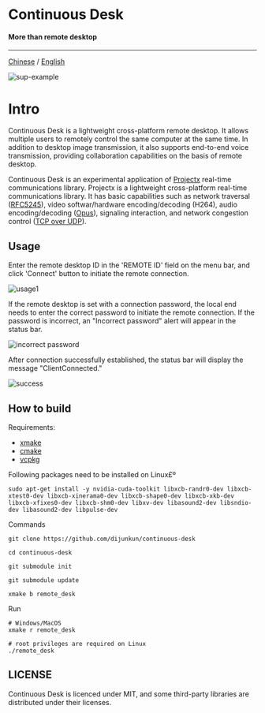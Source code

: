 # Continuous Desk

#### More than remote desktop

----
[Chinese](README_CN.md) / [English](README.md)

![sup-example](https://github.com/dijunkun/continuous-desk/assets/29698109/0a466cfa-776a-4339-91ec-cab7aeee5743)

# Intro

Continuous Desk is a lightweight cross-platform remote desktop. It allows multiple users to remotely control the same computer at the same time. In addition to desktop image transmission, it also supports end-to-end voice transmission, providing collaboration capabilities on the basis of remote desktop.

Continuous Desk is an experimental application of [Projectx](https://github.com/dijunkun/projectx) real-time communications library. Projectx is a lightweight cross-platform real-time communications library. It has basic capabilities such as network traversal ([RFC5245](https://datatracker.ietf.org/doc/html/rfc5245)), video softwar/hardware encoding/decoding (H264), audio encoding/decoding ([Opus](https://github.com/xiph/opus)), signaling interaction, and network congestion control ([TCP over UDP](https://libnice.freedesktop.org/)).

## Usage

Enter the remote desktop ID in the 'REMOTE ID' field on the menu bar, and click 'Connect' button to initiate the remote connection.

![usage1](https://github.com/dijunkun/continuous-desk/assets/29698109/2ad59e6d-bdba-46d0-90cf-cbc9c06c2278)

If the remote desktop is set with a connection password, the local end needs to enter the correct password to initiate the remote connection. If the password is incorrect, an "Incorrect password" alert will appear in the status bar.

![incorrect password](https://github.com/dijunkun/continuous-desk/assets/29698109/cb05501c-ec4e-4adf-952d-7a55ef770a97)

After connection successfully established, the status bar will display the message "ClientConnected."

![success](https://github.com/dijunkun/continuous-desk/assets/29698109/0cca21f7-48fe-44a5-b83d-eafeb8a81eb1)

## How to build

Requirements:
- [xmake](https://xmake.io/#/guide/installation)
- [cmake](https://cmake.org/download/)
- [vcpkg](https://vcpkg.io/en/getting-started)

Following packages need to be installed on Linux£º

```
sudo apt-get install -y nvidia-cuda-toolkit libxcb-randr0-dev libxcb-xtest0-dev libxcb-xinerama0-dev libxcb-shape0-dev libxcb-xkb-dev libxcb-xfixes0-dev libxcb-shm0-dev libxv-dev libasound2-dev libsndio-dev libasound2-dev libpulse-dev
```

Commands
```
git clone https://github.com/dijunkun/continuous-desk

cd continuous-desk

git submodule init 

git submodule update

xmake b remote_desk
```
Run
```
# Windows/MacOS
xmake r remote_desk

# root privileges are required on Linux
./remote_desk
```

## LICENSE

Continuous Desk is licenced under MIT, and some third-party libraries are distributed under their licenses.

